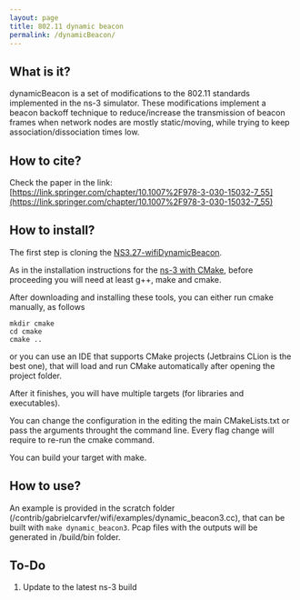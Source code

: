 ```yaml
---
layout: page
title: 802.11 dynamic beacon
permalink: /dynamicBeacon/
---
```


## What is it?
dynamicBeacon is a set of modifications to the 802.11 standards implemented in the ns-3 simulator. These modifications implement a beacon backoff technique to reduce/increase the transmission of beacon frames when network nodes are mostly static/moving, while trying to keep association/dissociation times low.

## How to cite?
Check the paper in the link: [https://link.springer.com/chapter/10.1007%2F978-3-030-15032-7_55](https://link.springer.com/chapter/10.1007%2F978-3-030-15032-7_55)

## How to install?
The first step is cloning the [NS3.27-wifiDynamicBeacon](https://github.com/Gabrielcarvfer/NS3/tree/NS3.27-wifiDynamicBeacon).

As in the installation instructions for the [ns-3 with CMake](/NS3/installation), before proceeding you will need at least g++, make and cmake.

After downloading and installing these tools, you can either run cmake manually, as follows
```
mkdir cmake
cd cmake
cmake ..
```
or you can use an IDE that supports CMake projects (Jetbrains CLion is the best one), that will load and run CMake automatically after opening the project folder.

After it finishes, you will have multiple targets (for libraries and executables).

You can change the configuration in the editing the main CMakeLists.txt or pass the arguments throught the command line. Every flag change will require to re-run the cmake command.

You can build your target with make. 

## How to use?
An example is provided in the scratch folder (/contrib/gabrielcarvfer/wifi/examples/dynamic_beacon3.cc), that can be built with `make dynamic_beacon3`. Pcap files with the outputs will be generated in /build/bin folder.

## To-Do
1. Update to the latest ns-3 build
